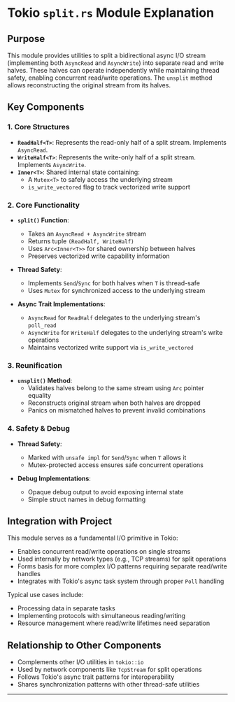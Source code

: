 # Tokio `split.rs` Module Explanation

## Purpose
This module provides utilities to split a bidirectional async I/O stream (implementing both `AsyncRead` and `AsyncWrite`) into separate read and write halves. These halves can operate independently while maintaining thread safety, enabling concurrent read/write operations. The `unsplit` method allows reconstructing the original stream from its halves.

## Key Components

### 1. Core Structures
- **`ReadHalf<T>`**: Represents the read-only half of a split stream. Implements `AsyncRead`.
- **`WriteHalf<T>`**: Represents the write-only half of a split stream. Implements `AsyncWrite`.
- **`Inner<T>`**: Shared internal state containing:
  - A `Mutex<T>` to safely access the underlying stream
  - `is_write_vectored` flag to track vectorized write support

### 2. Core Functionality
- **`split()` Function**:
  - Takes an `AsyncRead + AsyncWrite` stream
  - Returns tuple `(ReadHalf, WriteHalf)`
  - Uses `Arc<Inner<T>>` for shared ownership between halves
  - Preserves vectorized write capability information

- **Thread Safety**:
  - Implements `Send`/`Sync` for both halves when `T` is thread-safe
  - Uses `Mutex` for synchronized access to the underlying stream

- **Async Trait Implementations**:
  - `AsyncRead` for `ReadHalf` delegates to the underlying stream's `poll_read`
  - `AsyncWrite` for `WriteHalf` delegates to the underlying stream's write operations
  - Maintains vectorized write support via `is_write_vectored`

### 3. Reunification
- **`unsplit()` Method**:
  - Validates halves belong to the same stream using `Arc` pointer equality
  - Reconstructs original stream when both halves are dropped
  - Panics on mismatched halves to prevent invalid combinations

### 4. Safety & Debug
- **Thread Safety**:
  - Marked with `unsafe impl` for `Send`/`Sync` when `T` allows it
  - Mutex-protected access ensures safe concurrent operations

- **Debug Implementations**:
  - Opaque debug output to avoid exposing internal state
  - Simple struct names in debug formatting

## Integration with Project
This module serves as a fundamental I/O primitive in Tokio:
- Enables concurrent read/write operations on single streams
- Used internally by network types (e.g., TCP streams) for split operations
- Forms basis for more complex I/O patterns requiring separate read/write handles
- Integrates with Tokio's async task system through proper `Poll` handling

Typical use cases include:
- Processing data in separate tasks
- Implementing protocols with simultaneous reading/writing
- Resource management where read/write lifetimes need separation

## Relationship to Other Components
- Complements other I/O utilities in `tokio::io`
- Used by network components like `TcpStream` for split operations
- Follows Tokio's async trait patterns for interoperability
- Shares synchronization patterns with other thread-safe utilities

---
